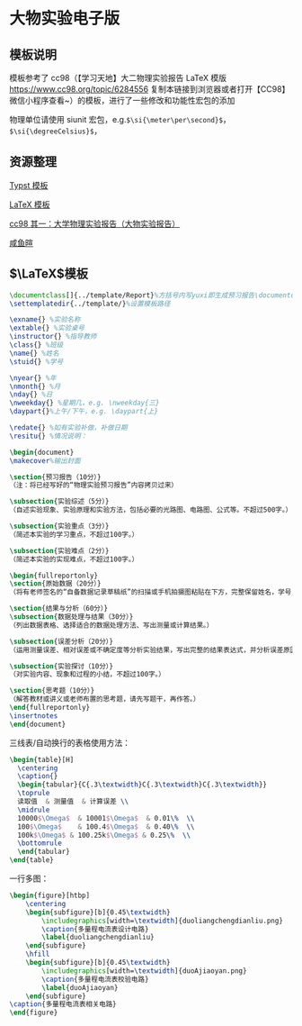 # 大物实验电子版

## 模板说明

模板参考了 cc98（【学习天地】大二物理实验报告 LaTeX 模版 <https://www.cc98.org/topic/6284556> 复制本链接到浏览器或者打开【CC98】微信小程序查看~）的模板，进行了一些修改和功能性宏包的添加

物理单位请使用 siunit 宏包，e.g.`$\si{\meter\per\second}$`，`$\si{\degreeCelsius}$`，

## 资源整理

[Typst 模板](https://www.cc98.org/topic/6286687)

[LaTeX 模板](https://www.cc98.org/topic/6284556)

[cc98 其一：大学物理实验报告（大物实验报告）](https://www.cc98.org/topic/6076104)

[咸鱼暄](https://xuan-insr.github.io/other_courses/big_physics_exp/)

## $\LaTeX$模板

```tex
\documentclass[]{../template/Report}%方括号内写yuxi即生成预习报告\documentclass[yuxi]{../template/Report}
\settemplatedir{../template/}%设置模板路径

\exname{} %实验名称
\extable{} %实验桌号
\instructor{} %指导教师
\class{} %班级
\name{} %姓名
\stuid{} %学号

\nyear{} %年
\nmonth{} %月
\nday{} %日
\nweekday{} %星期几，e.g. \nweekday{三}
\daypart{}%上午/下午，e.g. \daypart{上}

\redate{} %如有实验补做，补做日期
\resitu{} %情况说明：

\begin{document}
\makecover%输出封面

\section{预习报告（10分）}
（注：将已经写好的“物理实验预习报告”内容拷贝过来）

\subsection{实验综述（5分）}
（自述实验现象、实验原理和实验方法，包括必要的光路图、电路图、公式等。不超过500字。）

\subsection{实验重点（3分）}
（简述本实验的学习重点，不超过100字。）

\subsection{实验难点（2分）}
（简述本实验的实现难点，不超过100字。）

\begin{fullreportonly}
\section{原始数据（20分）}
（将有老师签名的“自备数据记录草稿纸”的扫描或手机拍摄图粘贴在下方，完整保留姓名，学号，教师签字和日期。）

\section{结果与分析（60分）}
\subsection{数据处理与结果（30分）}
（列出数据表格、选择适合的数据处理方法、写出测量或计算结果。）

\subsection{误差分析（20分）}
（运用测量误差、相对误差或不确定度等分析实验结果，写出完整的结果表达式，并分析误差原因。）

\subsection{实验探讨（10分）}
（对实验内容、现象和过程的小结，不超过100字。）

\section{思考题（10分）}
（解答教材或讲义或老师布置的思考题，请先写题干，再作答。）
\end{fullreportonly}
\insertnotes
\end{document}
```

三线表/自动换行的表格使用方法：

```tex
\begin{table}[H]
  \centering
  \caption{}
  \begin{tabular}{C{.3\textwidth}C{.3\textwidth}C{.3\textwidth}}
  \toprule
  读取值  & 测量值  & 计算误差 \\
  \midrule
  10000$\Omega$  & 10001$\Omega$  & 0.01\%  \\
  100$\Omega$    & 100.4$\Omega$  & 0.40\%  \\
  100k$\Omega$ & 100.25k$\Omega$ & 0.25\%  \\
  \bottomrule
  \end{tabular}
\end{table}
```

一行多图：

```tex
\begin{figure}[htbp]
    \centering
    \begin{subfigure}[b]{0.45\textwidth}
        \includegraphics[width=\textwidth]{duoliangchengdianliu.png}
        \caption{多量程电流表设计电路}
        \label{duoliangchengdianliu}
    \end{subfigure}
    \hfill
    \begin{subfigure}[b]{0.45\textwidth}
        \includegraphics[width=\textwidth]{duoAjiaoyan.png}
        \caption{多量程电流表校验电路}
        \label{duoAjiaoyan}
    \end{subfigure}
\caption{多量程电流表相关电路}
\end{figure}
```

